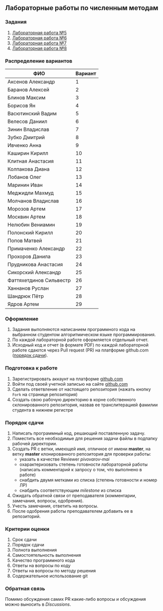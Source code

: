 ## Лабораторные работы по численным методам

### Задания
1. [Лабораторная работа №5](tasks/numeric-methods-lab-5-1.zip)
2. [Лабораторная работа №6](tasks/numeric-methods-lab-6-2.zip)
3. [Лабораторная работа №7](tasks/numeric-methods-lab-7-3.zip)
4. [Лабораторная работа №8](tasks/numeric-methods-lab-8-4.zip)

### Распределение вариантов
ФИО                            | Вариант
-------------------------------|---------
Аксенов Александр              |    1
Баранов Алексей                |    2
Блинов Максим                  |    3
Борисов Ян                     |    4
Васютинский Вадим              |    5
Велесов Даниил                 |    6
Зинин Владислав                |    7
Зубко Дмитрий                  |    8
Ивченко Анна                   |    9
Каширин Кирилл                 |    10
Клитная Анастасия              |    11
Колпакова Диана                |    12
Лобанов Олег                   |    13
Маринин Иван                   |    14
Меджидли Махмуд                |    15
Молчанов Владислав             |    16
Морозов Артем                  |    17
Москвин Артем                  |    18
Нелюбин Вениамин               |    19
Полонский Кирилл               |    20
Попов Матвей                   |    21
Примаченко Александр           |    22
Прохоров Данила                |    23
Прудникова Анастасия           |    24
Сикорский Александр            |    25
Фаттяхетдинов Сильвестр        |    26
Ханнанов Руслан                |    27
Шандрюк Пётр                   |    28
Ядров Артем                    |    29


### Оформление
1. Задания выполняются написанием программного кода на выбранном студентом алгоритмическом языке программирования.
3. По каждой лабораторной работе оформляется отдельный отчет.
4. Исходный код и отчет (в формате PDF) по каждой лабораторной работе сдаются через Pull request (PR) на платформе github.com ([порядок сдачи](#порядок-сдачи)).

### Подготовка к работе
1. Зарегистрировать аккаунт на платформе [github.com](github.com)
2. Войти под своей учетной записью на сайте [github.com](github.com)
3. Сделать ответвление от настоящего репозитория (нажать кнопку `Fork` на странице репозитория)
4. Создать свою рабочую директорию в корне собственного склонированного репозитория, назвав ее транслитерацией фамилии студента в нижнем регистре

### Порядок сдачи
1. Написать программный код, решающий поставленную задачу.
2. Поместить все необходимые для решения задачи файлы в подпапку рабочей директории.
3. Создать PR с ветки, имеющей имя, отличное от имени **master**, на ветку **master** клонированного репозитория для проверки работы:
   - указать в качестве Reviewer *pivovarov-mai*
   - охарактеризовать степень готовности лабораторной работы (написать комментарий к запросу о том, что выполнено в работе)
   - снабдить двумя метками из списка (степень готовности и номер ЛР)
   - снабдить соответствующим *milestone* из списка
4. Ожидать обратной связи от преподавателя (комментарии, замечания, вопросы, одобрения).
5. Учесть замечания, ответить на вопросы.
6. После одобрения работы преподавателем добавить ее в репозиторий.

### Критерии оценки
1. Срок сдачи
2. Порядок сдачи
3. Полнота выполнения
4. Самостоятельность выполнения
5. Качество программного кода
6. Ответы на вопросы по коду
7. Ответы на вопросы по методу решения
8. Содержательное использование git

### Обратная связь
Помимо обсуждения самих PR какие-либо вопросы и обсуждения можно выносить в *Discussions*.
